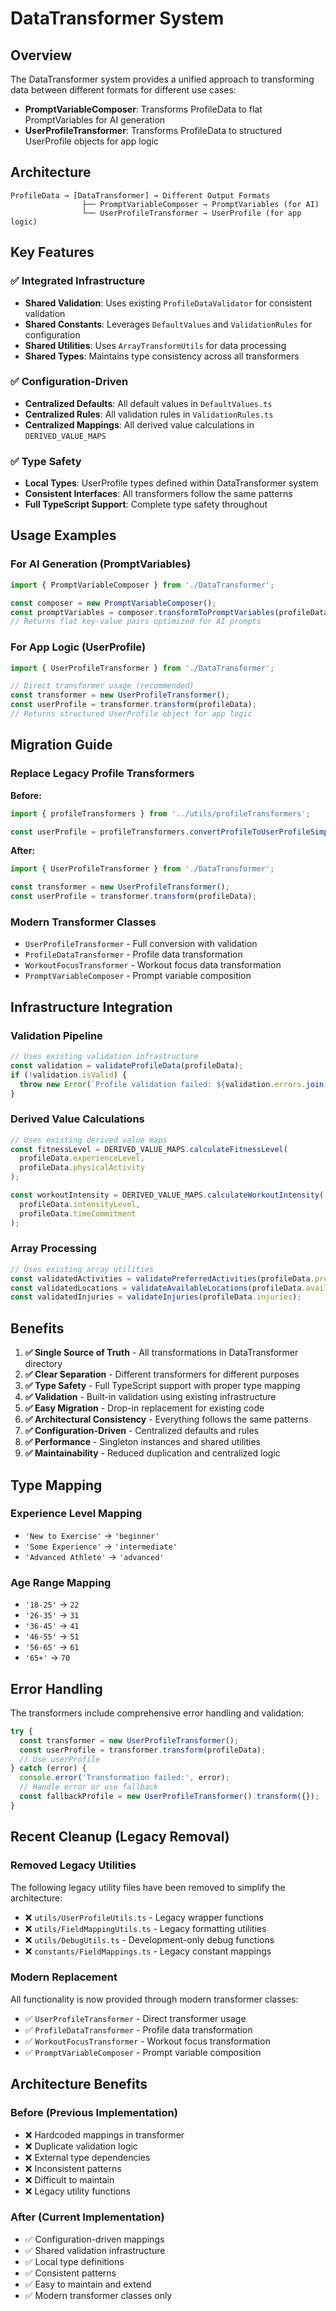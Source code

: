 # DataTransformer System

## Overview

The DataTransformer system provides a unified approach to transforming data between different formats for different use cases:

- **PromptVariableComposer**: Transforms ProfileData to flat PromptVariables for AI generation
- **UserProfileTransformer**: Transforms ProfileData to structured UserProfile objects for app logic

## Architecture

```
ProfileData → [DataTransformer] → Different Output Formats
                ├── PromptVariableComposer → PromptVariables (for AI)
                └── UserProfileTransformer → UserProfile (for app logic)
```

## Key Features

### ✅ **Integrated Infrastructure**
- **Shared Validation**: Uses existing `ProfileDataValidator` for consistent validation
- **Shared Constants**: Leverages `DefaultValues` and `ValidationRules` for configuration
- **Shared Utilities**: Uses `ArrayTransformUtils` for data processing
- **Shared Types**: Maintains type consistency across all transformers

### ✅ **Configuration-Driven**
- **Centralized Defaults**: All default values in `DefaultValues.ts`
- **Centralized Rules**: All validation rules in `ValidationRules.ts`
- **Centralized Mappings**: All derived value calculations in `DERIVED_VALUE_MAPS`

### ✅ **Type Safety**
- **Local Types**: UserProfile types defined within DataTransformer system
- **Consistent Interfaces**: All transformers follow the same patterns
- **Full TypeScript Support**: Complete type safety throughout

## Usage Examples

### For AI Generation (PromptVariables)

```typescript
import { PromptVariableComposer } from './DataTransformer';

const composer = new PromptVariableComposer();
const promptVariables = composer.transformToPromptVariables(profileData, workoutData);
// Returns flat key-value pairs optimized for AI prompts
```

### For App Logic (UserProfile)

```typescript
import { UserProfileTransformer } from './DataTransformer';

// Direct transformer usage (recommended)
const transformer = new UserProfileTransformer();
const userProfile = transformer.transform(profileData);
// Returns structured UserProfile object for app logic
```

## Migration Guide

### Replace Legacy Profile Transformers

**Before:**
```typescript
import { profileTransformers } from '../utils/profileTransformers';

const userProfile = profileTransformers.convertProfileToUserProfileSimple(profileData);
```

**After:**
```typescript
import { UserProfileTransformer } from './DataTransformer';

const transformer = new UserProfileTransformer();
const userProfile = transformer.transform(profileData);
```

### Modern Transformer Classes

- `UserProfileTransformer` - Full conversion with validation
- `ProfileDataTransformer` - Profile data transformation
- `WorkoutFocusTransformer` - Workout focus data transformation
- `PromptVariableComposer` - Prompt variable composition

## Infrastructure Integration

### Validation Pipeline
```typescript
// Uses existing validation infrastructure
const validation = validateProfileData(profileData);
if (!validation.isValid) {
  throw new Error(`Profile validation failed: ${validation.errors.join(', ')}`);
}
```

### Derived Value Calculations
```typescript
// Uses existing derived value maps
const fitnessLevel = DERIVED_VALUE_MAPS.calculateFitnessLevel(
  profileData.experienceLevel,
  profileData.physicalActivity
);

const workoutIntensity = DERIVED_VALUE_MAPS.calculateWorkoutIntensity(
  profileData.intensityLevel,
  profileData.timeCommitment
);
```

### Array Processing
```typescript
// Uses existing array utilities
const validatedActivities = validatePreferredActivities(profileData.preferredActivities);
const validatedLocations = validateAvailableLocations(profileData.availableLocations);
const validatedInjuries = validateInjuries(profileData.injuries);
```

## Benefits

1. **✅ Single Source of Truth** - All transformations in DataTransformer directory
2. **✅ Clear Separation** - Different transformers for different purposes
3. **✅ Type Safety** - Full TypeScript support with proper type mapping
4. **✅ Validation** - Built-in validation using existing infrastructure
5. **✅ Easy Migration** - Drop-in replacement for existing code
6. **✅ Architectural Consistency** - Everything follows the same patterns
7. **✅ Configuration-Driven** - Centralized defaults and rules
8. **✅ Performance** - Singleton instances and shared utilities
9. **✅ Maintainability** - Reduced duplication and centralized logic

## Type Mapping

### Experience Level Mapping
- `'New to Exercise'` → `'beginner'`
- `'Some Experience'` → `'intermediate'`
- `'Advanced Athlete'` → `'advanced'`

### Age Range Mapping
- `'18-25'` → `22`
- `'26-35'` → `31`
- `'36-45'` → `41`
- `'46-55'` → `51`
- `'56-65'` → `61`
- `'65+'` → `70`

## Error Handling

The transformers include comprehensive error handling and validation:

```typescript
try {
  const transformer = new UserProfileTransformer();
  const userProfile = transformer.transform(profileData);
  // Use userProfile
} catch (error) {
  console.error('Transformation failed:', error);
  // Handle error or use fallback
  const fallbackProfile = new UserProfileTransformer().transform({});
}
```

## Recent Cleanup (Legacy Removal)

### Removed Legacy Utilities
The following legacy utility files have been removed to simplify the architecture:

- ❌ `utils/UserProfileUtils.ts` - Legacy wrapper functions
- ❌ `utils/FieldMappingUtils.ts` - Legacy formatting utilities  
- ❌ `utils/DebugUtils.ts` - Development-only debug functions
- ❌ `constants/FieldMappings.ts` - Legacy constant mappings

### Modern Replacement
All functionality is now provided through modern transformer classes:

- ✅ `UserProfileTransformer` - Direct transformer usage
- ✅ `ProfileDataTransformer` - Profile data transformation
- ✅ `WorkoutFocusTransformer` - Workout focus transformation
- ✅ `PromptVariableComposer` - Prompt variable composition

## Architecture Benefits

### Before (Previous Implementation)
- ❌ Hardcoded mappings in transformer
- ❌ Duplicate validation logic
- ❌ External type dependencies
- ❌ Inconsistent patterns
- ❌ Difficult to maintain
- ❌ Legacy utility functions

### After (Current Implementation)
- ✅ Configuration-driven mappings
- ✅ Shared validation infrastructure
- ✅ Local type definitions
- ✅ Consistent patterns
- ✅ Easy to maintain and extend
- ✅ Modern transformer classes only 